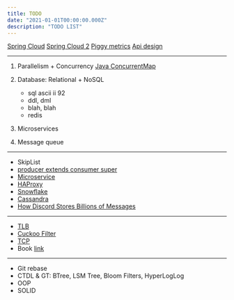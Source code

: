 ```yaml
---
title: TODO
date: "2021-01-01T00:00:00.000Z"
description: "TODO LIST"
---
```


[Spring Cloud](https://dzone.com/articles/microservice-architecture-with-spring-cloud-and-do)
[Spring Cloud 2](https://dev.to/piczmar_0/spring-cloud-step-by-step-part-1-1670)
[Piggy metrics](https://github.com/sqshq/PiggyMetrics)
[Api design](https://apiary.io/)

---
1. Parallelism + Concurrency
[Java ConcurrentMap](https://en.wikipedia.org/wiki/Java_ConcurrentMap)
2. Database: Relational + NoSQL
   - sql ascii ii 92
   - ddl, dml
   - blah, blah
   - redis

3. Microservices
4. Message queue

---

- SkipList
- [producer extends consumer super](https://howtodoinjava.com/java/generics/java-generics-what-is-pecs-producer-extends-consumer-super/)
- [Microservice](https://medium.com/@amsokol.com/tutorial-how-to-develop-go-grpc-microservice-with-http-rest-endpoint-middleware-kubernetes-daebb36a97e9)
- [HAProxy](http://www.haproxy.org/)
- [Snowflake](https://blog.twitter.com/engineering/en_us/a/2010/announcing-snowflake.html)
- [Cassandra](https://nghethuatcoding.com/2019/05/26/tat-tan-tat-ve-apache-cassandra/)
- [How Discord Stores Billions of Messages](https://blog.discord.com/how-discord-stores-billions-of-messages-7fa6ec7ee4c7)

---

- [TLB](https://en.wikipedia.org/wiki/Translation_lookaside_buffer)
- [Cuckoo Filter](https://en.wikipedia.org/wiki/Cuckoo_filter)
- [TCP](https://en.wikipedia.org/wiki/Transmission_Control_Protocol)
- Book [link](https://eclass.teicrete.gr/modules/document/file.php/TP326/%CE%98%CE%B5%CF%89%CF%81%CE%AF%CE%B1%20(Lectures)/Computer_Networking_A_Top-Down_Approach.pdf)

---
- Git rebase
- CTDL & GT: BTree, LSM Tree, Bloom Filters, HyperLogLog
- OOP
- SOLID
